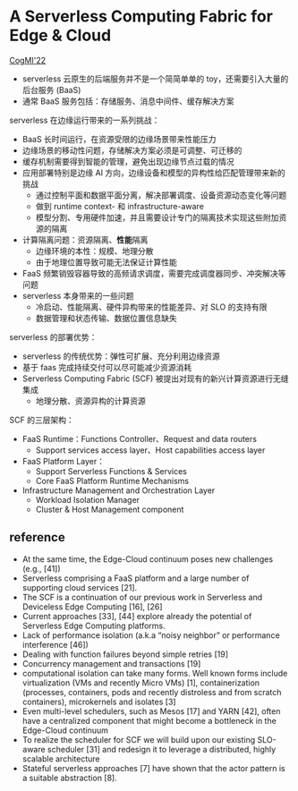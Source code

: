 # A Serverless Computing Fabric for Edge & Cloud

[CogMI'22](https://ieeexplore.ieee.org/document/10063372)

- serverless 云原生的后端服务并不是一个简简单单的 toy，还需要引入大量的后台服务 (BaaS)
- 通常 BaaS 服务包括：存储服务、消息中间件、缓存解决方案

serverless 在边缘运行带来的一系列挑战：

- BaaS 长时间运行，在资源受限的边缘场景带来性能压力
- 边缘场景的移动性问题，存储解决方案必须是可调整、可迁移的
- 缓存机制需要得到智能的管理，避免出现边缘节点过载的情况
- 应用部署特别是边缘 AI 方向，边缘设备和模型的异构性给匹配管理带来新的挑战
  - 通过控制平面和数据平面分离，解决部署调度、设备资源动态变化等问题
  - 做到 runtime context- 和 infrastructure-aware
  - 模型分割、专用硬件加速，并且需要设计专门的隔离技术实现这些附加资源的隔离
- 计算隔离问题：资源隔离、**性能**隔离
  - 边缘环境的本性：规模、地理分散
  - 由于地理位置导致可能无法保证计算性能
- FaaS 频繁销毁容器导致的高频请求调度，需要完成调度器同步、冲突解决等问题
- serverless 本身带来的一些问题
  - 冷启动、性能隔离、硬件异构带来的性能差异、对 SLO 的支持有限
  - 数据管理和状态传输、数据位置信息缺失

serverless 的部署优势：

- serverless 的传统优势：弹性可扩展、充分利用边缘资源
- 基于 faas 完成持续交付可以尽可能减少资源消耗
- Serverless Computing Fabric (SCF) 被提出对现有的新兴计算资源进行无缝集成
  - 地理分散、资源异构的计算资源

SCF 的三层架构：

- FaaS Runtime：Functions Controller、Request and data routers
  - Support services access layer、Host capabilities access layer
- FaaS Platform Layer：
  - Support Serverless Functions & Services
  - Core FaaS Platform Runtime Mechanisms
- Infrastructure Management and Orchestration Layer
  - Workload Isolation Manager
  - Cluster & Host Management component

## reference

- At the same time, the Edge-Cloud continuum poses new challenges (e.g., [41])
- Serverless comprising a FaaS platform and a large number of supporting cloud services [21].
- The SCF is a continuation of our previous work in Serverless and Deviceless Edge Computing [16], [26]
- Current approaches [33], [44] explore already the potential of Serverless Edge Computing platforms.
- Lack of performance isolation (a.k.a “noisy neighbor” or performance interference [46])
- Dealing with function failures beyond simple retries [19]
- Concurrency management and transactions [19]
- computational isolation can take many forms. Well known forms include virtualization (VMs and recently Micro VMs) [1], containerization (processes, containers, pods and recently distroless and from scratch containers), microkernels and isolates [3]
- Even multi-level schedulers, such as Mesos [17] and YARN [42], often have a centralized component that might become a bottleneck in the Edge-Cloud continuum
- To realize the scheduler for SCF we will build upon our existing SLO-aware scheduler [31] and redesign it to leverage a distributed, highly scalable architecture
- Stateful serverless approaches [7] have shown that the actor pattern is a suitable abstraction [8].
